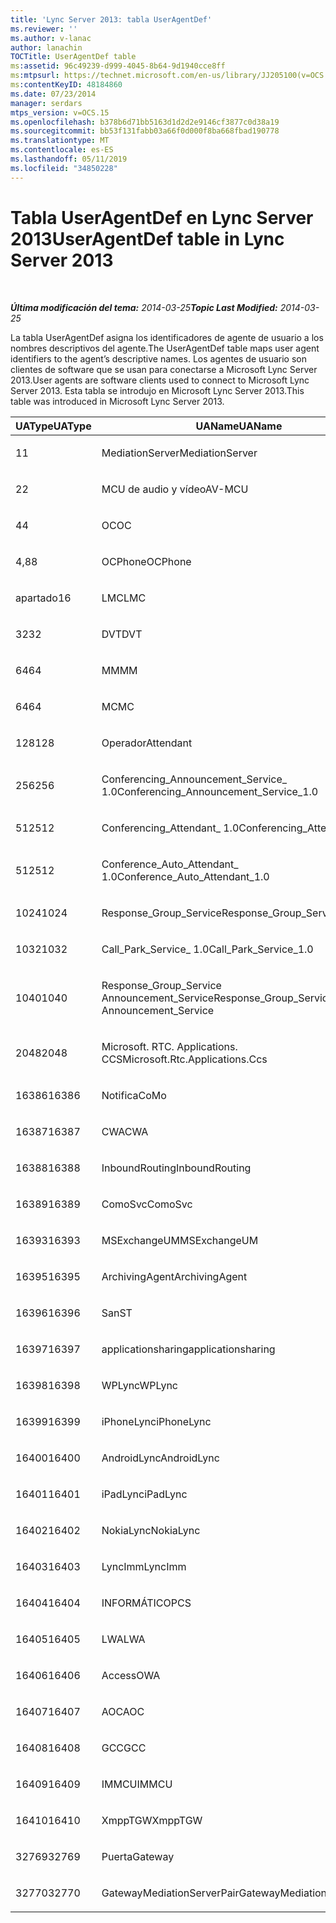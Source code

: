 ```yaml
---
title: 'Lync Server 2013: tabla UserAgentDef'
ms.reviewer: ''
ms.author: v-lanac
author: lanachin
TOCTitle: UserAgentDef table
ms:assetid: 96c49239-d999-4045-8b64-9d1940cce8ff
ms:mtpsurl: https://technet.microsoft.com/en-us/library/JJ205100(v=OCS.15)
ms:contentKeyID: 48184860
ms.date: 07/23/2014
manager: serdars
mtps_version: v=OCS.15
ms.openlocfilehash: b378b6d71bb5163d1d2d2e9146cf3877c0d38a19
ms.sourcegitcommit: bb53f131fabb03a66f0d000f8ba668fbad190778
ms.translationtype: MT
ms.contentlocale: es-ES
ms.lasthandoff: 05/11/2019
ms.locfileid: "34850228"
---
```

<div data-xmlns="http://www.w3.org/1999/xhtml">

<div class="topic" data-xmlns="http://www.w3.org/1999/xhtml" data-msxsl="urn:schemas-microsoft-com:xslt" data-cs="http://msdn.microsoft.com/en-us/">

<div data-asp="http://msdn2.microsoft.com/asp">

# <a name="useragentdef-table-in-lync-server-2013"></a><span data-ttu-id="333df-102">Tabla UserAgentDef en Lync Server 2013</span><span class="sxs-lookup"><span data-stu-id="333df-102">UserAgentDef table in Lync Server 2013</span></span>

</div>

<div id="mainSection">

<div id="mainBody">

<span> </span>

<span data-ttu-id="333df-103">_**Última modificación del tema:** 2014-03-25_</span><span class="sxs-lookup"><span data-stu-id="333df-103">_**Topic Last Modified:** 2014-03-25_</span></span>

<span data-ttu-id="333df-104">La tabla UserAgentDef asigna los identificadores de agente de usuario a los nombres descriptivos del agente.</span><span class="sxs-lookup"><span data-stu-id="333df-104">The UserAgentDef table maps user agent identifiers to the agent’s descriptive names.</span></span> <span data-ttu-id="333df-105">Los agentes de usuario son clientes de software que se usan para conectarse a Microsoft Lync Server 2013.</span><span class="sxs-lookup"><span data-stu-id="333df-105">User agents are software clients used to connect to Microsoft Lync Server 2013.</span></span> <span data-ttu-id="333df-106">Esta tabla se introdujo en Microsoft Lync Server 2013.</span><span class="sxs-lookup"><span data-stu-id="333df-106">This table was introduced in Microsoft Lync Server 2013.</span></span>


<table>
<colgroup>
<col style="width: 33%" />
<col style="width: 33%" />
<col style="width: 33%" />
</colgroup>
<thead>
<tr class="header">
<th><span data-ttu-id="333df-107">UAType</span><span class="sxs-lookup"><span data-stu-id="333df-107">UAType</span></span></th>
<th><span data-ttu-id="333df-108">UAName</span><span class="sxs-lookup"><span data-stu-id="333df-108">UAName</span></span></th>
<th><span data-ttu-id="333df-109">UACategory</span><span class="sxs-lookup"><span data-stu-id="333df-109">UACategory</span></span></th>
</tr>
</thead>
<tbody>
<tr class="odd">
<td><p><span data-ttu-id="333df-110">1</span><span class="sxs-lookup"><span data-stu-id="333df-110">1</span></span></p></td>
<td><p><span data-ttu-id="333df-111">MediationServer</span><span class="sxs-lookup"><span data-stu-id="333df-111">MediationServer</span></span></p></td>
<td><p><span data-ttu-id="333df-112">MediationServer</span><span class="sxs-lookup"><span data-stu-id="333df-112">MediationServer</span></span></p></td>
</tr>
<tr class="even">
<td><p><span data-ttu-id="333df-113">2</span><span class="sxs-lookup"><span data-stu-id="333df-113">2</span></span></p></td>
<td><p><span data-ttu-id="333df-114">MCU de audio y vídeo</span><span class="sxs-lookup"><span data-stu-id="333df-114">AV-MCU</span></span></p></td>
<td><p><span data-ttu-id="333df-115">MCU de audio y vídeo</span><span class="sxs-lookup"><span data-stu-id="333df-115">AV-MCU</span></span></p></td>
</tr>
<tr class="odd">
<td><p><span data-ttu-id="333df-116">4</span><span class="sxs-lookup"><span data-stu-id="333df-116">4</span></span></p></td>
<td><p><span data-ttu-id="333df-117">OC</span><span class="sxs-lookup"><span data-stu-id="333df-117">OC</span></span></p></td>
<td><p><span data-ttu-id="333df-118">OC</span><span class="sxs-lookup"><span data-stu-id="333df-118">OC</span></span></p></td>
</tr>
<tr class="even">
<td><p><span data-ttu-id="333df-119">4,8</span><span class="sxs-lookup"><span data-stu-id="333df-119">8</span></span></p></td>
<td><p><span data-ttu-id="333df-120">OCPhone</span><span class="sxs-lookup"><span data-stu-id="333df-120">OCPhone</span></span></p></td>
<td><p><span data-ttu-id="333df-121">OCPhone</span><span class="sxs-lookup"><span data-stu-id="333df-121">OCPhone</span></span></p></td>
</tr>
<tr class="odd">
<td><p><span data-ttu-id="333df-122">apartado</span><span class="sxs-lookup"><span data-stu-id="333df-122">16</span></span></p></td>
<td><p><span data-ttu-id="333df-123">LMC</span><span class="sxs-lookup"><span data-stu-id="333df-123">LMC</span></span></p></td>
<td><p><span data-ttu-id="333df-124">LMC</span><span class="sxs-lookup"><span data-stu-id="333df-124">LMC</span></span></p></td>
</tr>
<tr class="even">
<td><p><span data-ttu-id="333df-125">32</span><span class="sxs-lookup"><span data-stu-id="333df-125">32</span></span></p></td>
<td><p><span data-ttu-id="333df-126">DVT</span><span class="sxs-lookup"><span data-stu-id="333df-126">DVT</span></span></p></td>
<td><p><span data-ttu-id="333df-127">DVT</span><span class="sxs-lookup"><span data-stu-id="333df-127">DVT</span></span></p></td>
</tr>
<tr class="odd">
<td><p><span data-ttu-id="333df-128">64</span><span class="sxs-lookup"><span data-stu-id="333df-128">64</span></span></p></td>
<td><p><span data-ttu-id="333df-129">MM</span><span class="sxs-lookup"><span data-stu-id="333df-129">MM</span></span></p></td>
<td><p><span data-ttu-id="333df-130">MM</span><span class="sxs-lookup"><span data-stu-id="333df-130">MM</span></span></p></td>
</tr>
<tr class="even">
<td><p><span data-ttu-id="333df-131">64</span><span class="sxs-lookup"><span data-stu-id="333df-131">64</span></span></p></td>
<td><p><span data-ttu-id="333df-132">MC</span><span class="sxs-lookup"><span data-stu-id="333df-132">MC</span></span></p></td>
<td><p><span data-ttu-id="333df-133">MM</span><span class="sxs-lookup"><span data-stu-id="333df-133">MM</span></span></p></td>
</tr>
<tr class="odd">
<td><p><span data-ttu-id="333df-134">128</span><span class="sxs-lookup"><span data-stu-id="333df-134">128</span></span></p></td>
<td><p><span data-ttu-id="333df-135">Operador</span><span class="sxs-lookup"><span data-stu-id="333df-135">Attendant</span></span></p></td>
<td><p><span data-ttu-id="333df-136">Operador</span><span class="sxs-lookup"><span data-stu-id="333df-136">Attendant</span></span></p></td>
</tr>
<tr class="even">
<td><p><span data-ttu-id="333df-137">256</span><span class="sxs-lookup"><span data-stu-id="333df-137">256</span></span></p></td>
<td><p><span data-ttu-id="333df-138">Conferencing_Announcement_Service_ 1.0</span><span class="sxs-lookup"><span data-stu-id="333df-138">Conferencing_Announcement_Service_1.0</span></span></p></td>
<td><p><span data-ttu-id="333df-139">ENTIDAD</span><span class="sxs-lookup"><span data-stu-id="333df-139">CAS</span></span></p></td>
</tr>
<tr class="odd">
<td><p><span data-ttu-id="333df-140">512</span><span class="sxs-lookup"><span data-stu-id="333df-140">512</span></span></p></td>
<td><p><span data-ttu-id="333df-141">Conferencing_Attendant_ 1.0</span><span class="sxs-lookup"><span data-stu-id="333df-141">Conferencing_Attendant_1.0</span></span></p></td>
<td><p><span data-ttu-id="333df-142">CAA</span><span class="sxs-lookup"><span data-stu-id="333df-142">CAA</span></span></p></td>
</tr>
<tr class="even">
<td><p><span data-ttu-id="333df-143">512</span><span class="sxs-lookup"><span data-stu-id="333df-143">512</span></span></p></td>
<td><p><span data-ttu-id="333df-144">Conference_Auto_Attendant_ 1.0</span><span class="sxs-lookup"><span data-stu-id="333df-144">Conference_Auto_Attendant_1.0</span></span></p></td>
<td><p><span data-ttu-id="333df-145">CAA</span><span class="sxs-lookup"><span data-stu-id="333df-145">CAA</span></span></p></td>
</tr>
<tr class="odd">
<td><p><span data-ttu-id="333df-146">1024</span><span class="sxs-lookup"><span data-stu-id="333df-146">1024</span></span></p></td>
<td><p><span data-ttu-id="333df-147">Response_Group_Service</span><span class="sxs-lookup"><span data-stu-id="333df-147">Response_Group_Service</span></span></p></td>
<td><p><span data-ttu-id="333df-148">RGS</span><span class="sxs-lookup"><span data-stu-id="333df-148">RGS</span></span></p></td>
</tr>
<tr class="even">
<td><p><span data-ttu-id="333df-149">1032</span><span class="sxs-lookup"><span data-stu-id="333df-149">1032</span></span></p></td>
<td><p><span data-ttu-id="333df-150">Call_Park_Service_ 1.0</span><span class="sxs-lookup"><span data-stu-id="333df-150">Call_Park_Service_1.0</span></span></p></td>
<td><p><span data-ttu-id="333df-151">CP</span><span class="sxs-lookup"><span data-stu-id="333df-151">CPS</span></span></p></td>
</tr>
<tr class="odd">
<td><p><span data-ttu-id="333df-152">1040</span><span class="sxs-lookup"><span data-stu-id="333df-152">1040</span></span></p></td>
<td><p><span data-ttu-id="333df-153">Response_Group_Service Announcement_Service</span><span class="sxs-lookup"><span data-stu-id="333df-153">Response_Group_Service Announcement_Service</span></span></p></td>
<td><p><span data-ttu-id="333df-154">CUYA</span><span class="sxs-lookup"><span data-stu-id="333df-154">AS</span></span></p></td>
</tr>
<tr class="even">
<td><p><span data-ttu-id="333df-155">2048</span><span class="sxs-lookup"><span data-stu-id="333df-155">2048</span></span></p></td>
<td><p><span data-ttu-id="333df-156">Microsoft. RTC. Applications. CCS</span><span class="sxs-lookup"><span data-stu-id="333df-156">Microsoft.Rtc.Applications.Ccs</span></span></p></td>
<td><p><span data-ttu-id="333df-157">CCS</span><span class="sxs-lookup"><span data-stu-id="333df-157">CCS</span></span></p></td>
</tr>
<tr class="odd">
<td><p><span data-ttu-id="333df-158">16386</span><span class="sxs-lookup"><span data-stu-id="333df-158">16386</span></span></p></td>
<td><p><span data-ttu-id="333df-159">Notifica</span><span class="sxs-lookup"><span data-stu-id="333df-159">CoMo</span></span></p></td>
<td><p><span data-ttu-id="333df-160">Notifica</span><span class="sxs-lookup"><span data-stu-id="333df-160">CoMo</span></span></p></td>
</tr>
<tr class="even">
<td><p><span data-ttu-id="333df-161">16387</span><span class="sxs-lookup"><span data-stu-id="333df-161">16387</span></span></p></td>
<td><p><span data-ttu-id="333df-162">CWA</span><span class="sxs-lookup"><span data-stu-id="333df-162">CWA</span></span></p></td>
<td><p><span data-ttu-id="333df-163">CWA</span><span class="sxs-lookup"><span data-stu-id="333df-163">CWA</span></span></p></td>
</tr>
<tr class="odd">
<td><p><span data-ttu-id="333df-164">16388</span><span class="sxs-lookup"><span data-stu-id="333df-164">16388</span></span></p></td>
<td><p><span data-ttu-id="333df-165">InboundRouting</span><span class="sxs-lookup"><span data-stu-id="333df-165">InboundRouting</span></span></p></td>
<td><p><span data-ttu-id="333df-166">InboundRouting</span><span class="sxs-lookup"><span data-stu-id="333df-166">InboundRouting</span></span></p></td>
</tr>
<tr class="even">
<td><p><span data-ttu-id="333df-167">16389</span><span class="sxs-lookup"><span data-stu-id="333df-167">16389</span></span></p></td>
<td><p><span data-ttu-id="333df-168">ComoSvc</span><span class="sxs-lookup"><span data-stu-id="333df-168">ComoSvc</span></span></p></td>
<td><p><span data-ttu-id="333df-169">ComoSvc</span><span class="sxs-lookup"><span data-stu-id="333df-169">ComoSvc</span></span></p></td>
</tr>
<tr class="odd">
<td><p><span data-ttu-id="333df-170">16393</span><span class="sxs-lookup"><span data-stu-id="333df-170">16393</span></span></p></td>
<td><p><span data-ttu-id="333df-171">MSExchangeUM</span><span class="sxs-lookup"><span data-stu-id="333df-171">MSExchangeUM</span></span></p></td>
<td><p><span data-ttu-id="333df-172">ExUM</span><span class="sxs-lookup"><span data-stu-id="333df-172">ExUM</span></span></p></td>
</tr>
<tr class="even">
<td><p><span data-ttu-id="333df-173">16395</span><span class="sxs-lookup"><span data-stu-id="333df-173">16395</span></span></p></td>
<td><p><span data-ttu-id="333df-174">ArchivingAgent</span><span class="sxs-lookup"><span data-stu-id="333df-174">ArchivingAgent</span></span></p></td>
<td><p><span data-ttu-id="333df-175">ARCHAGENT</span><span class="sxs-lookup"><span data-stu-id="333df-175">ARCHAGENT</span></span></p></td>
</tr>
<tr class="odd">
<td><p><span data-ttu-id="333df-176">16396</span><span class="sxs-lookup"><span data-stu-id="333df-176">16396</span></span></p></td>
<td><p><span data-ttu-id="333df-177">San</span><span class="sxs-lookup"><span data-stu-id="333df-177">ST</span></span></p></td>
<td><p><span data-ttu-id="333df-178">San</span><span class="sxs-lookup"><span data-stu-id="333df-178">ST</span></span></p></td>
</tr>
<tr class="even">
<td><p><span data-ttu-id="333df-179">16397</span><span class="sxs-lookup"><span data-stu-id="333df-179">16397</span></span></p></td>
<td><p><span data-ttu-id="333df-180">applicationsharing</span><span class="sxs-lookup"><span data-stu-id="333df-180">applicationsharing</span></span></p></td>
<td><p><span data-ttu-id="333df-181">ASMCU</span><span class="sxs-lookup"><span data-stu-id="333df-181">ASMCU</span></span></p></td>
</tr>
<tr class="odd">
<td><p><span data-ttu-id="333df-182">16398</span><span class="sxs-lookup"><span data-stu-id="333df-182">16398</span></span></p></td>
<td><p><span data-ttu-id="333df-183">WPLync</span><span class="sxs-lookup"><span data-stu-id="333df-183">WPLync</span></span></p></td>
<td><p><span data-ttu-id="333df-184">WPLync</span><span class="sxs-lookup"><span data-stu-id="333df-184">WPLync</span></span></p></td>
</tr>
<tr class="even">
<td><p><span data-ttu-id="333df-185">16399</span><span class="sxs-lookup"><span data-stu-id="333df-185">16399</span></span></p></td>
<td><p><span data-ttu-id="333df-186">iPhoneLync</span><span class="sxs-lookup"><span data-stu-id="333df-186">iPhoneLync</span></span></p></td>
<td><p><span data-ttu-id="333df-187">iPhoneLync</span><span class="sxs-lookup"><span data-stu-id="333df-187">iPhoneLync</span></span></p></td>
</tr>
<tr class="odd">
<td><p><span data-ttu-id="333df-188">16400</span><span class="sxs-lookup"><span data-stu-id="333df-188">16400</span></span></p></td>
<td><p><span data-ttu-id="333df-189">AndroidLync</span><span class="sxs-lookup"><span data-stu-id="333df-189">AndroidLync</span></span></p></td>
<td><p><span data-ttu-id="333df-190">AndroidLync</span><span class="sxs-lookup"><span data-stu-id="333df-190">AndroidLync</span></span></p></td>
</tr>
<tr class="even">
<td><p><span data-ttu-id="333df-191">16401</span><span class="sxs-lookup"><span data-stu-id="333df-191">16401</span></span></p></td>
<td><p><span data-ttu-id="333df-192">iPadLync</span><span class="sxs-lookup"><span data-stu-id="333df-192">iPadLync</span></span></p></td>
<td><p><span data-ttu-id="333df-193">iPadLync</span><span class="sxs-lookup"><span data-stu-id="333df-193">iPadLync</span></span></p></td>
</tr>
<tr class="odd">
<td><p><span data-ttu-id="333df-194">16402</span><span class="sxs-lookup"><span data-stu-id="333df-194">16402</span></span></p></td>
<td><p><span data-ttu-id="333df-195">NokiaLync</span><span class="sxs-lookup"><span data-stu-id="333df-195">NokiaLync</span></span></p></td>
<td><p><span data-ttu-id="333df-196">NokiaLync</span><span class="sxs-lookup"><span data-stu-id="333df-196">NokiaLync</span></span></p></td>
</tr>
<tr class="even">
<td><p><span data-ttu-id="333df-197">16403</span><span class="sxs-lookup"><span data-stu-id="333df-197">16403</span></span></p></td>
<td><p><span data-ttu-id="333df-198">LyncImm</span><span class="sxs-lookup"><span data-stu-id="333df-198">LyncImm</span></span></p></td>
<td><p><span data-ttu-id="333df-199">LyncImm</span><span class="sxs-lookup"><span data-stu-id="333df-199">LyncImm</span></span></p></td>
</tr>
<tr class="odd">
<td><p><span data-ttu-id="333df-200">16404</span><span class="sxs-lookup"><span data-stu-id="333df-200">16404</span></span></p></td>
<td><p><span data-ttu-id="333df-201">INFORMÁTICO</span><span class="sxs-lookup"><span data-stu-id="333df-201">PCS</span></span></p></td>
<td><p><span data-ttu-id="333df-202">INFORMÁTICO</span><span class="sxs-lookup"><span data-stu-id="333df-202">PCS</span></span></p></td>
</tr>
<tr class="even">
<td><p><span data-ttu-id="333df-203">16405</span><span class="sxs-lookup"><span data-stu-id="333df-203">16405</span></span></p></td>
<td><p><span data-ttu-id="333df-204">LWA</span><span class="sxs-lookup"><span data-stu-id="333df-204">LWA</span></span></p></td>
<td><p><span data-ttu-id="333df-205">LWA</span><span class="sxs-lookup"><span data-stu-id="333df-205">LWA</span></span></p></td>
</tr>
<tr class="odd">
<td><p><span data-ttu-id="333df-206">16406</span><span class="sxs-lookup"><span data-stu-id="333df-206">16406</span></span></p></td>
<td><p><span data-ttu-id="333df-207">Access</span><span class="sxs-lookup"><span data-stu-id="333df-207">OWA</span></span></p></td>
<td><p><span data-ttu-id="333df-208">Access</span><span class="sxs-lookup"><span data-stu-id="333df-208">OWA</span></span></p></td>
</tr>
<tr class="even">
<td><p><span data-ttu-id="333df-209">16407</span><span class="sxs-lookup"><span data-stu-id="333df-209">16407</span></span></p></td>
<td><p><span data-ttu-id="333df-210">AOC</span><span class="sxs-lookup"><span data-stu-id="333df-210">AOC</span></span></p></td>
<td><p><span data-ttu-id="333df-211">AOC</span><span class="sxs-lookup"><span data-stu-id="333df-211">AOC</span></span></p></td>
</tr>
<tr class="odd">
<td><p><span data-ttu-id="333df-212">16408</span><span class="sxs-lookup"><span data-stu-id="333df-212">16408</span></span></p></td>
<td><p><span data-ttu-id="333df-213">GCC</span><span class="sxs-lookup"><span data-stu-id="333df-213">GCC</span></span></p></td>
<td><p><span data-ttu-id="333df-214">GCC</span><span class="sxs-lookup"><span data-stu-id="333df-214">GCC</span></span></p></td>
</tr>
<tr class="even">
<td><p><span data-ttu-id="333df-215">16409</span><span class="sxs-lookup"><span data-stu-id="333df-215">16409</span></span></p></td>
<td><p><span data-ttu-id="333df-216">IMMCU</span><span class="sxs-lookup"><span data-stu-id="333df-216">IMMCU</span></span></p></td>
<td><p><span data-ttu-id="333df-217">IMMCU</span><span class="sxs-lookup"><span data-stu-id="333df-217">IMMCU</span></span></p></td>
</tr>
<tr class="odd">
<td><p><span data-ttu-id="333df-218">16410</span><span class="sxs-lookup"><span data-stu-id="333df-218">16410</span></span></p></td>
<td><p><span data-ttu-id="333df-219">XmppTGW</span><span class="sxs-lookup"><span data-stu-id="333df-219">XmppTGW</span></span></p></td>
<td><p><span data-ttu-id="333df-220">XmppGateway</span><span class="sxs-lookup"><span data-stu-id="333df-220">XmppGateway</span></span></p></td>
</tr>
<tr class="even">
<td><p><span data-ttu-id="333df-221">32769</span><span class="sxs-lookup"><span data-stu-id="333df-221">32769</span></span></p></td>
<td><p><span data-ttu-id="333df-222">Puerta</span><span class="sxs-lookup"><span data-stu-id="333df-222">Gateway</span></span></p></td>
<td><p><span data-ttu-id="333df-223">Puerta</span><span class="sxs-lookup"><span data-stu-id="333df-223">Gateway</span></span></p></td>
</tr>
<tr class="odd">
<td><p><span data-ttu-id="333df-224">32770</span><span class="sxs-lookup"><span data-stu-id="333df-224">32770</span></span></p></td>
<td><p><span data-ttu-id="333df-225">GatewayMediationServerPair</span><span class="sxs-lookup"><span data-stu-id="333df-225">GatewayMediationServerPair</span></span></p></td>
<td><p><span data-ttu-id="333df-226">GatewayMediationServerPair</span><span class="sxs-lookup"><span data-stu-id="333df-226">GatewayMediationServerPair</span></span></p></td>
</tr>
</tbody>
</table>


</div>

<span> </span>

</div>

</div>

</div>

